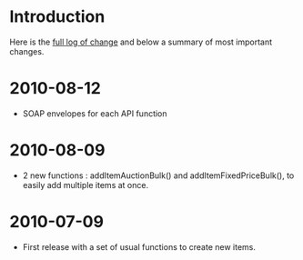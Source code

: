 # Introduction #

Here is the [full log of change](http://code.google.com/p/delcampe-api-client/updates/list) and below a summary of most important changes.

# 2010-08-12 #
  * SOAP envelopes for each API function
# 2010-08-09 #
  * 2 new functions : addItemAuctionBulk() and addItemFixedPriceBulk(), to easily add multiple items at once.
# 2010-07-09 #
  * First release with a set of usual functions to create new items.